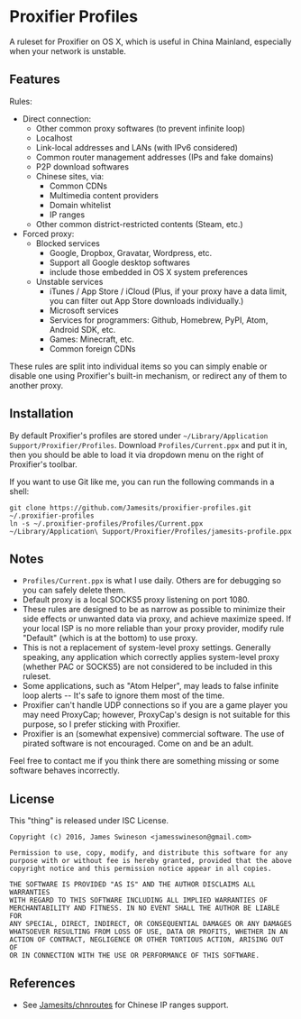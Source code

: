 # Proxifier Profiles
A ruleset for Proxifier on OS X, which is useful in China Mainland, especially when your network is unstable.

## Features
Rules:

- Direct connection:
    - Other common proxy softwares (to prevent infinite loop)
    - Localhost
    - Link-local addresses and LANs (with IPv6 considered)
    - Common router management addresses (IPs and fake domains)
    - P2P download softwares
    - Chinese sites, via:
        - Common CDNs
        - Multimedia content providers
        - Domain whitelist
        - IP ranges
    - Other common district-restricted contents (Steam, etc.)
- Forced proxy:
    - Blocked services
        - Google, Dropbox, Gravatar, Wordpress, etc.
        - Support all Google desktop softwares
        - include those embedded in OS X system preferences
    - Unstable services
        - iTunes / App Store / iCloud
          (Plus, if your proxy have a data limit, you can filter out App Store downloads individually.)
        - Microsoft services
        - Services for programmers: Github, Homebrew, PyPI, Atom, Android SDK, etc.
        - Games: Minecraft, etc.
        - Common foreign CDNs

These rules are split into individual items so you can simply enable or disable one using Proxifier's built-in mechanism, or redirect any of them to another proxy.

## Installation

By default Proxifier's profiles are stored under `~/Library/Application Support/Proxifier/Profiles`. Download `Profiles/Current.ppx` and put it in, then you should be able to load it via dropdown menu on the right of Proxifier's toolbar.

If you want to use Git like me, you can run the following commands in a shell:

```shell
git clone https://github.com/Jamesits/proxifier-profiles.git ~/.proxifier-profiles
ln -s ~/.proxifier-profiles/Profiles/Current.ppx ~/Library/Application\ Support/Proxifier/Profiles/jamesits-profile.ppx
```

## Notes
- `Profiles/Current.ppx` is what I use daily. Others are for debugging so you can safely delete them.
- Default proxy is a local SOCKS5 proxy listening on port 1080.
- These rules are designed to be as narrow as possible to minimize their side effects or unwanted data via proxy, and achieve maximize speed. If your local ISP is no more reliable than your proxy provider, modify rule "Default" (which is at the bottom) to use proxy.
- This is not a replacement of system-level proxy settings. Generally speaking, any application which correctly applies system-level proxy (whether PAC or SOCKS5) are not considered to be included in this ruleset.
- Some applications, such as "Atom Helper", may leads to false infinite loop alerts -- It's safe to ignore them most of the time.
- Proxifier can't handle UDP connections so if you are a game player you may need ProxyCap; however, ProxyCap's design is not suitable for this purpose, so I prefer sticking with Proxifier.
- Proxifier is an (somewhat expensive) commercial software. The use of pirated software is not encouraged. Come on and be an adult.

Feel free to contact me if you think there are something missing or some software behaves incorrectly.


## License

This "thing" is released under ISC License.

```
Copyright (c) 2016, James Swineson <jamesswineson@gmail.com>

Permission to use, copy, modify, and distribute this software for any
purpose with or without fee is hereby granted, provided that the above
copyright notice and this permission notice appear in all copies.

THE SOFTWARE IS PROVIDED "AS IS" AND THE AUTHOR DISCLAIMS ALL WARRANTIES
WITH REGARD TO THIS SOFTWARE INCLUDING ALL IMPLIED WARRANTIES OF
MERCHANTABILITY AND FITNESS. IN NO EVENT SHALL THE AUTHOR BE LIABLE FOR
ANY SPECIAL, DIRECT, INDIRECT, OR CONSEQUENTIAL DAMAGES OR ANY DAMAGES
WHATSOEVER RESULTING FROM LOSS OF USE, DATA OR PROFITS, WHETHER IN AN
ACTION OF CONTRACT, NEGLIGENCE OR OTHER TORTIOUS ACTION, ARISING OUT OF
OR IN CONNECTION WITH THE USE OR PERFORMANCE OF THIS SOFTWARE.
```

## References
- See [Jamesits/chnroutes](https://github.com/Jamesits/chnroutes/tree/feature/proxifier) for Chinese IP ranges support.
